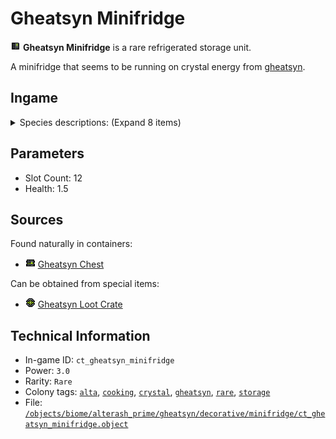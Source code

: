 # Gheatsyn Minifridge

<img src="https://raw.githubusercontent.com/Ceterai/Enternia/main/objects/biome/alterash_prime/gheatsyn/decorative/minifridge/icon.png" alt="Gheatsyn Minifridge icon" loading="lazy" height="16px" width="auto" /> **Gheatsyn Minifridge** is a rare refrigerated storage unit.

A minifridge that seems to be running on crystal energy from [gheatsyn](https://ceterai.github.io/MyEnternia/Wiki/Tags/Gheatsyn).

## Ingame

<details markdown="1"><summary>Species descriptions: (Expand 8 items)</summary>

- Alta: This minifridge uses charged gheatchyn crystals as a subcoolant and discharged ones as a battery. Creative and useful.
- Apex: A compact fridge. It seems like it is fueled by crystals.
- Avian: This small fridge isn't even plugged in! How is it running?
- Floran: A dark cryssstal fridge with pretty green lightsss.
- Glitch: Excited. I can save up on energy with this little guy!
- Human: Small, but spacey enough to hold some snacks. Wait, where's the plug?
- Hylotl: This minifridge seems to run on the energy it extracts from these crystals. Pretty useful.
- Novakid: It has them crystals for damn batteries! Neat!

</details>

## Parameters

- Slot Count: 12  
- Health: 1.5

## Sources

Found naturally in containers:

- <img src="https://raw.githubusercontent.com/Ceterai/Enternia/main/objects/biome/alterash_prime/gheatsyn/decorative/chest/icon.png" alt="Gheatsyn Chest icon" loading="lazy" height="16px" width="auto" /> [Gheatsyn Chest](https://ceterai.github.io/MyEnternia/Wiki/GheatsynChest)

Can be obtained from special items:

- <img src="https://raw.githubusercontent.com/Ceterai/Enternia/main/items/active/alta/loot/biome/ct_gheatsyn_loot.png" alt="Gheatsyn Loot Crate icon" loading="lazy" height="16px" width="auto" /> [Gheatsyn Loot Crate](https://ceterai.github.io/MyEnternia/Wiki/GheatsynLootCrate)

## Technical Information

- In-game ID: `ct_gheatsyn_minifridge`
- Power: `3.0`
- Rarity: `Rare`
- Colony tags: [`alta`](https://ceterai.github.io/MyEnternia/Wiki/Tags/Alta), [`cooking`](https://ceterai.github.io/MyEnternia/Wiki/Tags/Cooking), [`crystal`](https://ceterai.github.io/MyEnternia/Wiki/Tags/Crystal), [`gheatsyn`](https://ceterai.github.io/MyEnternia/Wiki/Tags/Gheatsyn), [`rare`](https://ceterai.github.io/MyEnternia/Wiki/Tags/Rare), [`storage`](https://ceterai.github.io/MyEnternia/Wiki/Tags/Storage)
- File: [`/objects/biome/alterash_prime/gheatsyn/decorative/minifridge/ct_gheatsyn_minifridge.object`](https://github.com/Ceterai/Enternia/blob/main/objects/biome/alterash_prime/gheatsyn/decorative/minifridge/ct_gheatsyn_minifridge.object)
